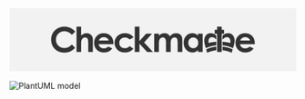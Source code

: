 ![](../../.git_assets/logo.png "Logo")

![PlantUML model](http://www.plantuml.com/plantuml/png/XLFDRjim3BxhALZii1QOcxiFGulji04x30YwdHMRjeNQeahI3VBse-K9JhDiyoNKz_EHef07KSywJoFCWbNZ1TtxGJL9lTkbqSU5kczesXMwQeFlsK_EVVRg3uP0-xjmJfv3JDvOy8qIx_Kq8lWZ2ateCWHFWWplUaQCRgchwYFSVZ4UlliUxznPRTJjuu5cDLDXjtDHV8qTWSzmppIdFoA-KH-YeUilv8Qp8E-I5paIjn1YGypOgAd-ncJRjQYdDuOjw2gU1ogBWny1ZyYclK2owjD0P0YEE65Kw9WcQ9bIIyS8On3hyNzDJlg9XyTaUob5PP_1U-HNwrMlA0Z65bvcv802Ig03GfdB5V5YBCzThnWmDXXUKOfv7SDI9IY2ZssE5WXw6NlZIjRvF8NDjgplmgZ8k3n7Hpnv3HJXu9ld9L2ohKnuVk5w_yy0ywx2-sqp-Nc2fD6VilQkXd9aV9d3HORBNoH5uD0F2jHj_uQobpm1niKTK3w0JsayPR15oOdhUEAsNQsN6p1tHT6tRMyScd9fQzqVh9wdqVq2)
